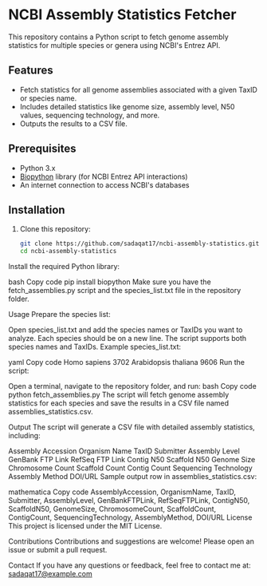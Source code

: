 # NCBI Assembly Statistics Fetcher

This repository contains a Python script to fetch genome assembly statistics for multiple species or genera using NCBI's Entrez API.

## Features
- Fetch statistics for all genome assemblies associated with a given TaxID or species name.
- Includes detailed statistics like genome size, assembly level, N50 values, sequencing technology, and more.
- Outputs the results to a CSV file.

## Prerequisites
- Python 3.x
- [Biopython](https://biopython.org/) library (for NCBI Entrez API interactions)
- An internet connection to access NCBI's databases

## Installation
1. Clone this repository:
   ```bash
   git clone https://github.com/sadaqat17/ncbi-assembly-statistics.git
   cd ncbi-assembly-statistics
   
Install the required Python library:

bash
Copy code
pip install biopython
Make sure you have the fetch_assemblies.py script and the species_list.txt file in the repository folder.

Usage
Prepare the species list:

Open species_list.txt and add the species names or TaxIDs you want to analyze. Each species should be on a new line.
The script supports both species names and TaxIDs.
Example species_list.txt:

yaml
Copy code
Homo sapiens
3702
Arabidopsis thaliana
9606
Run the script:

Open a terminal, navigate to the repository folder, and run:
bash
Copy code
python fetch_assemblies.py
The script will fetch genome assembly statistics for each species and save the results in a CSV file named assemblies_statistics.csv.

Output
The script will generate a CSV file with detailed assembly statistics, including:

Assembly Accession
Organism Name
TaxID
Submitter
Assembly Level
GenBank FTP Link
RefSeq FTP Link
Contig N50
Scaffold N50
Genome Size
Chromosome Count
Scaffold Count
Contig Count
Sequencing Technology
Assembly Method
DOI/URL
Sample output row in assemblies_statistics.csv:

mathematica
Copy code
AssemblyAccession, OrganismName, TaxID, Submitter, AssemblyLevel, GenBankFTPLink, RefSeqFTPLink, ContigN50, ScaffoldN50, GenomeSize, ChromosomeCount, ScaffoldCount, ContigCount, SequencingTechnology, AssemblyMethod, DOI/URL
License
This project is licensed under the MIT License.

Contributions
Contributions and suggestions are welcome! Please open an issue or submit a pull request.

Contact
If you have any questions or feedback, feel free to contact me at: sadaqat17@example.com
